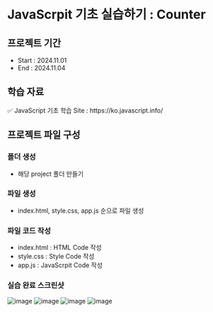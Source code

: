 # JavaScrpit 기초 실습하기 : Counter
## 프로젝트 기간
- Start : 2024.11.01
- End : 2024.11.04
## 학습 자료
<p>✅ JavaScript 기초 학습 Site : https://ko.javascript.info/</p> 

## 프로젝트 파일 구성
### 폴더 생성
- 해당 project 폴더 만들기

### 파일 생성
- index.html, style.css, app.js 순으로 파일 생성

### 파일 코드 작성
- index.html : HTML Code 작성
- style.css : Style Code 작성
- app.js : JavaScrpit Code 작성

### 실습 완료 스크린샷
![image](https://github.com/user-attachments/assets/f0d56721-d9a4-4aa3-be7b-cdc01d65a6a6)
![image](https://github.com/user-attachments/assets/6c5d1206-7869-42aa-ba25-d6a501532984)
![image](https://github.com/user-attachments/assets/d7d424f2-9c76-46ab-a4a9-14736f062717)
![image](https://github.com/user-attachments/assets/373163f3-b9c6-4a4b-b22c-2a517afc1f96)
